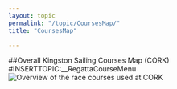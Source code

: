 ```yaml
---
layout: topic
permalink: "/topic/CoursesMap/"
title: "CoursesMap"

---
```


##Overall Kingston Sailing Courses Map (CORK)
#INSERTTOPIC:__RegattaCourseMenu
<img src="http://k7waterfront.org/images/CORK-Course-Circles.jpg" alt="Overview of the race courses used at CORK" />

